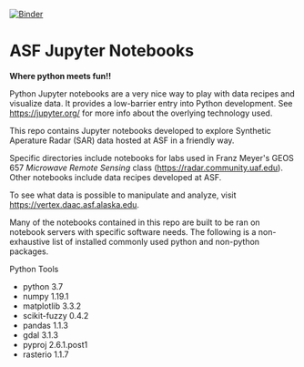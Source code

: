 [![Binder](https://mybinder.org/badge_logo.svg)](https://mybinder.org/v2/gh//danielbeny/asf-jupyter-notebooks/binder_SARHazards_Lab_Floods?filepath=SARHazards_Lab_Floods.ipynb)

# ASF Jupyter Notebooks
__Where python meets fun!!__

Python Jupyter notebooks are a very nice way to play with data recipes and visualize data. It provides a low-barrier entry into Python development. See https://jupyter.org/ for more info about the overlying technology used.

This repo contains Jupyter notebooks developed to explore Synthetic Aperature Radar (SAR) data hosted at ASF in a friendly way.

Specific directories include notebooks for labs used in Franz Meyer's GEOS 657 _Microwave Remote Sensing_ class (https://radar.community.uaf.edu). Other notebooks include data recipes developed at ASF.

To see what data is possible to manipulate and analyze, visit https://vertex.daac.asf.alaska.edu.


Many of the notebooks contained in this repo are built to be ran on notebook servers with specific software needs.
The following is a non-exhaustive list of installed commonly used python and non-python packages.

Python Tools
- python 3.7
- numpy 1.19.1
- matplotlib 3.3.2
- scikit-fuzzy 0.4.2
- pandas 1.1.3
- gdal 3.1.3
- pyproj 2.6.1.post1
- rasterio 1.1.7
